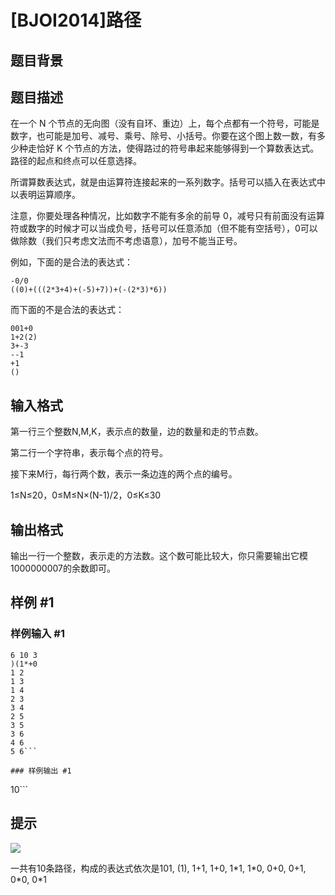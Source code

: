# [BJOI2014]路径

## 题目背景



## 题目描述

在一个 N 个节点的无向图（没有自环、重边）上，每个点都有一个符号，可能是数字，也可能是加号、减号、乘号、除号、小括号。你要在这个图上数一数，有多少种走恰好 K 个节点的方法，使得路过的符号串起来能够得到一个算数表达式。路径的起点和终点可以任意选择。

所谓算数表达式，就是由运算符连接起来的一系列数字。括号可以插入在表达式中以表明运算顺序。

注意，你要处理各种情况，比如数字不能有多余的前导 0，减号只有前面没有运算符或数字的时候才可以当成负号，括号可以任意添加（但不能有空括号），0可以做除数（我们只考虑文法而不考虑语意），加号不能当正号。

例如，下面的是合法的表达式：
```
-0/0
((0)+(((2*3+4)+(-5)+7))+(-(2*3)*6))
```
而下面的不是合法的表达式：
```
001+0
1+2(2)
3+-3
--1
+1
()
```

## 输入格式

第一行三个整数N,M,K，表示点的数量，边的数量和走的节点数。

第二行一个字符串，表示每个点的符号。

接下来M行，每行两个数，表示一条边连的两个点的编号。

1≤N≤20，0≤M≤N×(N-1)/2，0≤K≤30

## 输出格式

输出一行一个整数，表示走的方法数。这个数可能比较大，你只需要输出它模1000000007的余数即可。

## 样例 #1

### 样例输入 #1
```
6 10 3
)(1*+0
1 2
1 3
1 4
2 3
3 4
2 5
3 5
3 6
4 6
5 6```

### 样例输出 #1

```
10```

## 提示

![](https://cdn.luogu.com.cn/upload/pic/18714.png)

一共有10条路径，构成的表达式依次是101, (1), 1+1, 1+0, 1\*1, 1\*0, 0+0, 0+1, 0\*0, 0\*1
